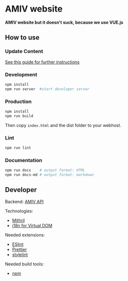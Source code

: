 # AMIV website

**AMIV website but it doesn't suck, because we use VUE.js**

## How to use

### Update Content

[See this guide for further instructions](src/content/)

### Development

```bash
npm install
npm run server  #start developer server
```

### Production

```bash
npm install
npm run build
```

Then copy `index.html` and the dist folder to your webhost.

### Lint

```bash
npm run lint
```

### Documentation

```bash
npm run docs    # output format: HTML
npm run docs-md # output format: markdown
```

## Developer

Backend: [AMIV API](https://github.com/amiv-eth/amivapi)

Technologies:

* [Mithril](https://mithril.js.org/)
* [i18n for Virtual DOM](https://i18n4v.js.org)

Needed extensions:

* [ESlint](https://github.com/eslint/eslint)
* [Prettier](https://github.com/prettier/prettier)
* [stylelint](https://stylelint.io)

Needed build tools:

* [npm](https://www.npmjs.com)
